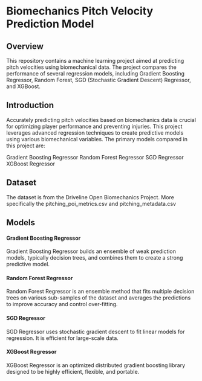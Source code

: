 # Biomechanics Pitch Velocity Prediction Model
## Overview
This repository contains a machine learning project aimed at predicting pitch velocities using biomechanical data. The project compares the performance of several regression models, including Gradient Boosting Regressor, Random Forest, SGD (Stochastic Gradient Descent) Regressor, and XGBoost.

## Introduction
Accurately predicting pitch velocities based on biomechanics data is crucial for optimizing player performance and preventing injuries. This project leverages advanced regression techniques to create predictive models using various biomechanical variables. The primary models compared in this project are:

Gradient Boosting Regressor
Random Forest Regressor
SGD Regressor
XGBoost Regressor

## Dataset
The dataset is from the Driveline Open Biomechanics Project. More specifically the pitching_poi_metrics.csv and pitching_metadata.csv


## Models
#### Gradient Boosting Regressor
Gradient Boosting Regressor builds an ensemble of weak prediction models, typically decision trees, and combines them to create a strong predictive model.

#### Random Forest Regressor
Random Forest Regressor is an ensemble method that fits multiple decision trees on various sub-samples of the dataset and averages the predictions to improve accuracy and control over-fitting.

#### SGD Regressor
SGD Regressor uses stochastic gradient descent to fit linear models for regression. It is efficient for large-scale data.

#### XGBoost Regressor
XGBoost Regressor is an optimized distributed gradient boosting library designed to be highly efficient, flexible, and portable.
